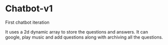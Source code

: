 # Chatbot-v1
First chatbot iteration

It uses a 2d dynamic array to store the questions and answers. 
It can google, play music and add questions along with archiving all the questions.
